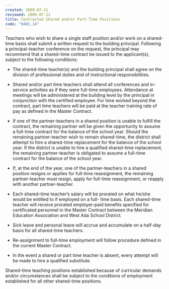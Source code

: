 ```yaml
---
created: 2009-07-21
reviewed: 2009-07-21
title: Contracted Shared and/or Part-Time Positions
code: "0401.14"
---
```


Teachers who wish to share a single staff position and/or work on a shared-time basis shall submit a written request to the building principal. Following a principal-teacher conference on the request, the principal may recommend that a shared-time contract be issued to the applicant(s), subject to the following conditions:

- The shared-time teacher(s) and the building principal shall agree on the division of professional duties and of instructional responsibilities.

- Shared and/or part time teachers shall attend all conferences and in-service activities as if they were full-time employees. Attendance at meetings will be administered at the building level by the principal in conjunction with the certified employee. For time worked beyond the contract, part time teachers will be paid at the teacher training rate of pay as defined in the Master Contract.

- If one of the partner-teachers in a shared position is unable to fulfill the contract, the remaining partner will be given the opportunity to assume a full-time contract for the balance of the school year. Should the remaining partner-teacher wish to remain shared-time, the district shall attempt to hire a shared-time replacement for the balance of the school year. If the district is unable to hire a qualified shared-time replacement, the remaining partner-teacher is obligated to assume a full-time contract for the balance of the school year.

- If, at the end of the year, one of the partner-teachers in a shared position resigns or applies for full-time reassignment, the remaining partner-teacher must resign, apply for full-time reassignment, or reapply with another partner-teacher.

- Each shared-time teacher’s salary will be prorated on what he/she would be entitled to if employed on a full- time basis. Each shared-time teacher will receive prorated employer-paid benefits specified for certificated personnel in the Master Contract between the Meridian Education Association and West Ada School District.

- Sick leave and personal leave will accrue and accumulate on a half-day basis for all shared-time teachers.

- Re-assignment to full-time employment will follow procedure defined in the current Master Contract.

- In the event a shared or part time teacher is absent, every attempt will be made to hire a qualified substitute.

Shared-time teaching positions established because of curricular demands and/or circumstances shall be subject to the conditions of employment established for all other shared-time positions.
